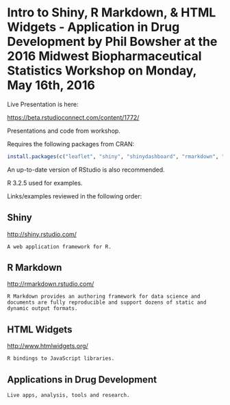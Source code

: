 # Intro to Shiny, R Markdown, & HTML Widgets - Application in Drug Development by Phil Bowsher at the 2016 Midwest Biopharmaceutical Statistics Workshop on Monday, May 16th, 2016

Live Presentation is here:

https://beta.rstudioconnect.com/content/1772/

Presentations and code from workshop.

Requires the following packages from CRAN:

```r
install.packages(c("leaflet", "shiny", "shinydashboard", "rmarkdown", "flex_dashboard", "openfda", "ggplot2", "plotly", "plyr", "reshape2"))
``` 

An up-to-date version of RStudio is also recommended.

R 3.2.5 used for examples.

Links/examples reviewed in the following order:

## **Shiny**

http://shiny.rstudio.com/

    A web application framework for R.

## **R Markdown**

http://rmarkdown.rstudio.com/
  
    R Markdown provides an authoring framework for data science and documents are fully reproducible and support dozens of static and dynamic output formats.

## **HTML Widgets**

http://www.htmlwidgets.org/

    R bindings to JavaScript libraries.
    
## **Applications in Drug Development**

    Live apps, analysis, tools and research.